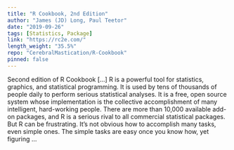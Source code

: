 ```yaml
---
title: "R Cookbook, 2nd Edition"
author: "James (JD) Long, Paul Teetor"
date: "2019-09-26"
tags: [Statistics, Package]
link: "https://rc2e.com/"
length_weight: "35.5%"
repo: "CerebralMastication/R-Cookbook"
pinned: false
---
```


Second edition of R Cookbook [...] R is a powerful tool for statistics, graphics, and statistical
programming. It is used by tens of thousands of people daily to perform
serious statistical analyses. It is a free, open source system whose
implementation is the collective accomplishment of many intelligent,
hard-working people. There are more than 10,000 available add-on packages, and R
is a serious rival to all commercial statistical packages. But R can be frustrating. It’s not obvious how to accomplish many tasks,
even simple ones. The simple tasks are easy once you know how, yet
figuring ...
